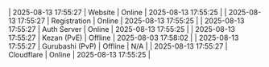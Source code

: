 | 2025-08-13 17:55:27 | Website | Online | 2025-08-13 17:55:25 |
| 2025-08-13 17:55:27 | Registration | Online | 2025-08-13 17:55:25 |
| 2025-08-13 17:55:27 | Auth Server | Online | 2025-08-13 17:55:25 |
| 2025-08-13 17:55:27 | Kezan (PvE) | Offline | 2025-08-03 17:58:02 |
| 2025-08-13 17:55:27 | Gurubashi (PvP) | Offline | N/A |
| 2025-08-13 17:55:27 | Cloudflare | Online | 2025-08-13 17:55:25 |
